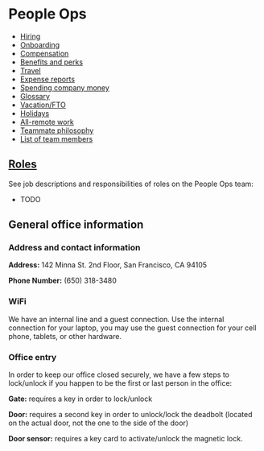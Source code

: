 # People Ops

- [Hiring](hiring.md)
- [Onboarding](onboarding/index.md)
- [Compensation](compensation.md)
- [Benefits and perks](benefits-and-perks.md)
- [Travel](travel.md)
- [Expense reports](expenses.md)
- [Spending company money](spending-company-money.md)
- [Glossary](from-graphbook/glossary.md)
- [Vacation/FTO](https://github.com/sourcegraph/Graphbook/blob/master/Holidays,%20FTO,%20and%20leaves%20of%20absence/Vacation%20and%20FTO.md)
- [Holidays](holidays.md)
- [All-remote work](../../company/remote/index.md)
- [Teammate philosophy](teammate_philosophy.md)
- [List of team members](../../company/team/index.md)

## [Roles](roles.md)

See job descriptions and responsibilities of roles on the People Ops team:

- TODO

## General office information

### Address and contact information

**Address:** 142 Minna St. 2nd Floor, San Francisco, CA 94105

**Phone Number:** (650) 318-3480

### WiFi

We have an internal line and a guest connection. Use the internal connection for your laptop, you may use the guest connection for your cell phone, tablets, or other hardware.

### Office entry

In order to keep our office closed securely, we have a few steps to lock/unlock if you happen to be the first or last person in the office:

**Gate:** requires a key in order to lock/unlock

**Door:** requires a second key in order to unlock/lock the deadbolt (located on the actual door, not the one to the side of the door)

**Door sensor:** requires a key card to activate/unlock the magnetic lock.

